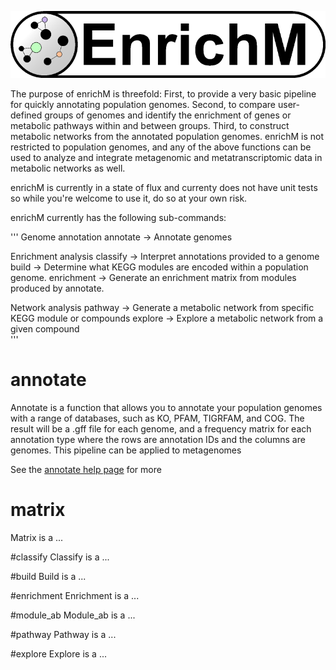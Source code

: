![logo](logo/logo.png)

The purpose of enrichM is threefold: First, to provide a very basic pipeline for quickly annotating population genomes. Second, to compare user-defined groups of genomes and identify the enrichment of genes or metabolic pathways within and between groups. Third, to construct metabolic networks from the annotated population genomes. enrichM is not restricted to population genomes, and any of the above functions can be used to analyze and integrate metagenomic and metatranscriptomic data in metabolic networks as well. 

enrichM is currently in a state of flux and currenty does not have unit tests so while you're welcome to use it, do so at your own risk.

enrichM currently has the following sub-commands:

'''
  Genome annotation
    annotate    -> Annotate genomes

  Enrichment analysis
    classify    -> Interpret annotations provided to a genome
    build       -> Determine what KEGG modules are encoded within a population genome.
    enrichment  -> Generate an enrichment matrix from modules produced by annotate.
    
  Network analysis
    pathway     -> Generate a metabolic network from specific KEGG module or compounds
    explore     -> Explore a metabolic network from a given compound            
'''

# annotate
Annotate is a function that allows you to annotate your population genomes with a range of databases, such as KO, PFAM, TIGRFAM, and COG. The result will be a .gff file for each genome, and a frequency matrix for each annotation type where the rows are annotation IDs and the columns are genomes. This pipeline can be applied to metagenomes

See the [annotate help page](https://github.com/geronimp/enrichm/wiki) for more

# matrix
Matrix is a ...


#classify
Classify is a ...

#build
Build is a ...

#enrichment
Enrichment is a ...

#module_ab
Module_ab is a ...

#pathway
Pathway is a ...

#explore
Explore is a ...
